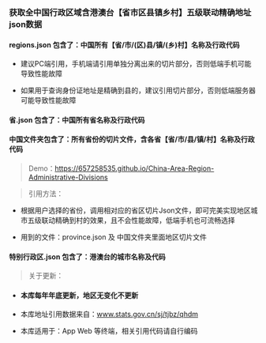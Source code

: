 ### 获取全中国行政区域含港澳台【省市区县镇乡村】五级联动精确地址json数据

#### regions.json 包含了：中国所有【省/市/(区)县/镇/(乡)村】名称及行政代码

- 建议PC端引用，手机端请引用单独分离出来的切片部分，否则低端手机可能导致性能故障

- 如果用于查询身份证地址是精确到县的，建议引用切片部分，否则低端服务器可能导致性能故障

#### 省.json 包含了：中国所有省名称及行政代码

#### 中国文件夹包含了：所有省份的切片文件，含各省【省/市/县/镇/村】名称及行政代码

> Demo：https://657258535.github.io/China-Area-Region-Administrative-Divisions

> 引用方法：

-  根据用户选择的省份，调用相对应的省区切片Json文件，即可完美实现地区城市五级联动精确到村的效果，且不会性能故障，低端手机也可流畅选择

- 用到的文件：province.json 及 中国文件夹里面地区切片文件


#### 特别行政区.json 包含了：港澳台的城市名称及代码

> 关于更新：

- #### 本库每年年底更新，地区无变化不更新

- 本库地址引用数据来自：www.stats.gov.cn/sj/tjbz/qhdm

- 本库适用于：App Web 等终端，相关引用代码请自行编码

